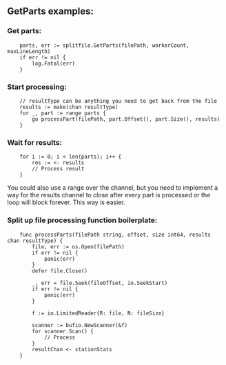 ## GetParts examples:

### Get parts:
```
	parts, err := splitfile.GetParts(filePath, workerCount, maxLineLength)
	if err != nil {
		log.Fatal(err)
	}
```

### Start processing:
```
	// resultType can be anything you need to get back from the file
	results := make(chan resultType)
	for _, part := range parts {
		go processPart(filePath, part.Offset(), part.Size(), results)
	}
```

### Wait for results:
```
	for i := 0; i < len(parts); i++ {
		res := <- results
		// Process result
	}
```

You could also use a range over the channel, but you need to implement a way for the results channel to close after every part is processed or the loop will block forever. This way is easier.

### Split up file processing function boilerplate:
```
	func processParts(filePath string, offset, size int64, results chan resultType) {
		file, err := os.Open(filePath)
		if err != nil {
			panic(err)
		}
		defer file.Close()
	
		_, err = file.Seek(fileOffset, io.SeekStart)
		if err != nil {
			panic(err)
		}
		
		f := io.LimitedReader{R: file, N: fileSize}
	
		scanner := bufio.NewScanner(&f)
		for scanner.Scan() {
			// Process
		}
		resultChan <- stationStats
	}
```
